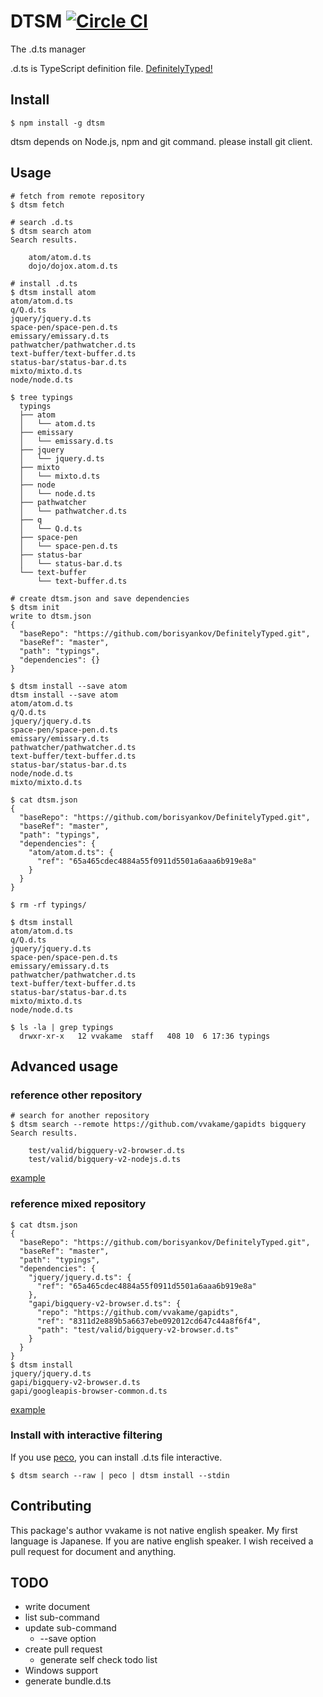 # DTSM [![Circle CI](https://circleci.com/gh/vvakame/dtsm.png?style=badge)](https://circleci.com/gh/vvakame/dtsm)

The .d.ts manager

.d.ts is TypeScript definition file.
[DefinitelyTyped!](https://github.com/borisyankov/DefinitelyTyped)

## Install

```
$ npm install -g dtsm
```

dtsm depends on Node.js, npm and git command.
please install git client.

## Usage

```
# fetch from remote repository
$ dtsm fetch

# search .d.ts
$ dtsm search atom
Search results.

	atom/atom.d.ts
	dojo/dojox.atom.d.ts

# install .d.ts
$ dtsm install atom
atom/atom.d.ts
q/Q.d.ts
jquery/jquery.d.ts
space-pen/space-pen.d.ts
emissary/emissary.d.ts
pathwatcher/pathwatcher.d.ts
text-buffer/text-buffer.d.ts
status-bar/status-bar.d.ts
mixto/mixto.d.ts
node/node.d.ts

$ tree typings
  typings
  ├── atom
  │   └── atom.d.ts
  ├── emissary
  │   └── emissary.d.ts
  ├── jquery
  │   └── jquery.d.ts
  ├── mixto
  │   └── mixto.d.ts
  ├── node
  │   └── node.d.ts
  ├── pathwatcher
  │   └── pathwatcher.d.ts
  ├── q
  │   └── Q.d.ts
  ├── space-pen
  │   └── space-pen.d.ts
  ├── status-bar
  │   └── status-bar.d.ts
  └── text-buffer
      └── text-buffer.d.ts

# create dtsm.json and save dependencies
$ dtsm init
write to dtsm.json
{
  "baseRepo": "https://github.com/borisyankov/DefinitelyTyped.git",
  "baseRef": "master",
  "path": "typings",
  "dependencies": {}
}

$ dtsm install --save atom
dtsm install --save atom
atom/atom.d.ts
q/Q.d.ts
jquery/jquery.d.ts
space-pen/space-pen.d.ts
emissary/emissary.d.ts
pathwatcher/pathwatcher.d.ts
text-buffer/text-buffer.d.ts
status-bar/status-bar.d.ts
node/node.d.ts
mixto/mixto.d.ts

$ cat dtsm.json
{
  "baseRepo": "https://github.com/borisyankov/DefinitelyTyped.git",
  "baseRef": "master",
  "path": "typings",
  "dependencies": {
    "atom/atom.d.ts": {
      "ref": "65a465cdec4884a55f0911d5501a6aaa6b919e8a"
    }
  }
}

$ rm -rf typings/

$ dtsm install
atom/atom.d.ts
q/Q.d.ts
jquery/jquery.d.ts
space-pen/space-pen.d.ts
emissary/emissary.d.ts
pathwatcher/pathwatcher.d.ts
text-buffer/text-buffer.d.ts
status-bar/status-bar.d.ts
mixto/mixto.d.ts
node/node.d.ts

$ ls -la | grep typings
  drwxr-xr-x   12 vvakame  staff   408 10  6 17:36 typings
```

## Advanced usage

### reference other repository

```
# search for another repository
$ dtsm search --remote https://github.com/vvakame/gapidts bigquery
Search results.

	test/valid/bigquery-v2-browser.d.ts
	test/valid/bigquery-v2-nodejs.d.ts
```

[example](https://github.com/vvakame/dtsm/blob/master/example/otherRepo/dtsm.json)

### reference mixed repository

```
$ cat dtsm.json
{
  "baseRepo": "https://github.com/borisyankov/DefinitelyTyped.git",
  "baseRef": "master",
  "path": "typings",
  "dependencies": {
    "jquery/jquery.d.ts": {
      "ref": "65a465cdec4884a55f0911d5501a6aaa6b919e8a"
    },
    "gapi/bigquery-v2-browser.d.ts": {
      "repo": "https://github.com/vvakame/gapidts",
      "ref": "8311d2e889b5a6637ebe092012cd647c44a8f6f4",
      "path": "test/valid/bigquery-v2-browser.d.ts"
    }
  }
}
$ dtsm install
jquery/jquery.d.ts
gapi/bigquery-v2-browser.d.ts
gapi/googleapis-browser-common.d.ts
```

[example](https://github.com/vvakame/dtsm/blob/master/example/mixedRepisitory/dtsm.json)

### Install with interactive filtering

If you use [peco](https://github.com/peco/peco), you can install .d.ts file interactive.

```
$ dtsm search --raw | peco | dtsm install --stdin
```

## Contributing

This package's author vvakame is not native english speaker. My first language is Japanese.
If you are native english speaker. I wish received a pull request for document and anything.

## TODO

 * write document
 * list sub-command
 * update sub-command
   * --save option
 * create pull request
   * generate self check todo list
 * Windows support
 * generate bundle.d.ts
